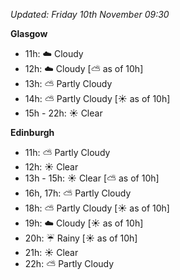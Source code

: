 *Updated: Friday 10th November 09:30*

**Glasgow**

* 11h: :cloud: Cloudy
* 12h: :cloud: Cloudy [:partly_sunny: as of 10h]
* 13h: :partly_sunny: Partly Cloudy
* 14h: :partly_sunny: Partly Cloudy [:sunny: as of 10h]
* 15h - 22h: :sunny: Clear

**Edinburgh**

* 11h: :partly_sunny: Partly Cloudy
* 12h: :sunny: Clear
* 13h - 15h: :sunny: Clear [:partly_sunny: as of 10h]
* 16h, 17h: :partly_sunny: Partly Cloudy
* 18h: :partly_sunny: Partly Cloudy [:sunny: as of 10h]
* 19h: :cloud: Cloudy [:sunny: as of 10h]
* 20h: :umbrella: Rainy [:sunny: as of 10h]
* 21h: :sunny: Clear
* 22h: :partly_sunny: Partly Cloudy
